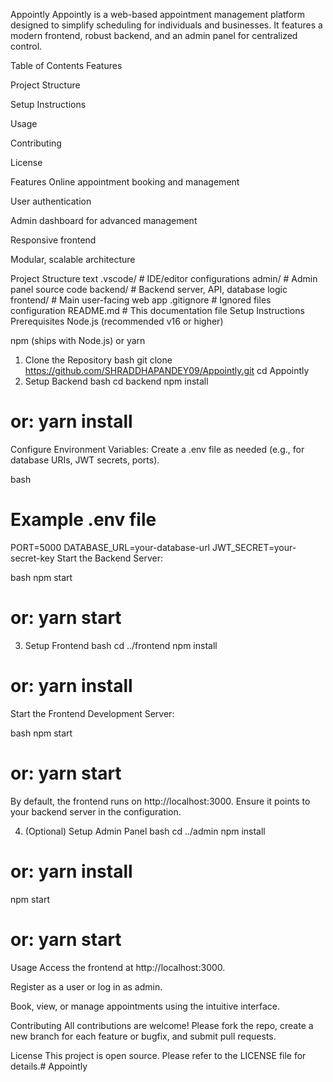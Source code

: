 Appointly
Appointly is a web-based appointment management platform designed to simplify scheduling for individuals and businesses. It features a modern frontend, robust backend, and an admin panel for centralized control.

Table of Contents
Features

Project Structure

Setup Instructions

Usage

Contributing

License

Features
Online appointment booking and management

User authentication

Admin dashboard for advanced management

Responsive frontend

Modular, scalable architecture

Project Structure
text
.vscode/         # IDE/editor configurations
admin/           # Admin panel source code
backend/         # Backend server, API, database logic
frontend/        # Main user-facing web app
.gitignore       # Ignored files configuration
README.md        # This documentation file
Setup Instructions
Prerequisites
Node.js (recommended v16 or higher)

npm (ships with Node.js) or yarn

1. Clone the Repository
bash
git clone https://github.com/SHRADDHAPANDEY09/Appointly.git
cd Appointly
2. Setup Backend
bash
cd backend
npm install
# or: yarn install
Configure Environment Variables:
Create a .env file as needed (e.g., for database URIs, JWT secrets, ports).

bash
# Example .env file
PORT=5000
DATABASE_URL=your-database-url
JWT_SECRET=your-secret-key
Start the Backend Server:

bash
npm start
# or: yarn start
3. Setup Frontend
bash
cd ../frontend
npm install
# or: yarn install
Start the Frontend Development Server:

bash
npm start
# or: yarn start
By default, the frontend runs on http://localhost:3000. Ensure it points to your backend server in the configuration.

4. (Optional) Setup Admin Panel
bash
cd ../admin
npm install
# or: yarn install
npm start
# or: yarn start
Usage
Access the frontend at http://localhost:3000.

Register as a user or log in as admin.

Book, view, or manage appointments using the intuitive interface.

Contributing
All contributions are welcome! Please fork the repo, create a new branch for each feature or bugfix, and submit pull requests.

License
This project is open source. Please refer to the LICENSE file for details.# Appointly
